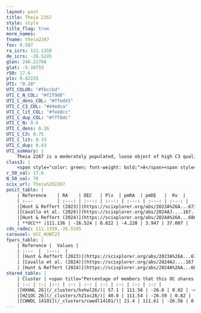 ```yaml
---
layout: post
title: Theia 2267
style: style
title_flag: true
more_names: 
fname: theia2267
fov: 0.587
ra_icrs: 111.1358
de_icrs: -26.5245
glon: 240.21708
glat: -5.10753
r50: 17.6
plx: 0.82225
UTI: "0.20"
UTI_COLOR: "#fbccbd"
UTI_C_N_COL: "#f2f9d6"
UTI_C_dens_COL: "#ffedd1"
UTI_C_C3_COL: "#d4edca"
UTI_C_lit_COL: "#fee8cc"
UTI_C_dup_COL: "#fff8dc"
UTI_C_N: 0.6
UTI_C_dens: 0.36
UTI_C_C3: 0.75
UTI_C_lit: 0.33
UTI_C_dup: 0.43
UTI_summary: |
    Theia 2267 is a moderately populated, loose object of high C3 quality. It was recently reported in the literature.<br><br><span style="color: #99180f; font-weight: bold;">Warning: </span>This is possibly a duplicated object, which shares a significant percentage of members with at least one previously reported entry.
class3: |
    <span style="color: green; font-weight: bold;">A</span><span style="color: #FFC300; font-weight: bold;">B</span>
r_50_val: 17.6
N_50_val: 70
scix_url: Theia%202267
posit_table: |
    | Reference    | RA    | DEC   | Plx  | pmRA  | pmDE   |  Rv  |
    | :---         | :---: | :---: | :---: | :---: | :---: | :---: |
    |[Hunt & Reffert (2023)](https://scixplorer.org/abs/2023A%26A...673A.114H) | 111.033 | -26.462 | 0.807 | -4.228 | 3.917 | 35.736 |
    |[Cavallo et al. (2024)](https://scixplorer.org/abs/2024AJ....167...12C) | 111.351 | -26.554 | 0.814 | -- | -- | -- |
    |[Hunt & Reffert (2024)](https://scixplorer.org/abs/2024A%26A...686A..42H) | 111.033 | -26.462 | 0.807 | -4.228 | 3.917 | 35.736 |
    | **UCC** |111.136 | -26.524 | 0.822 | -4.228 | 3.947 | 37.007 | 
cds_radec: 111.1358,-26.5245
carousel: UCC_HUNT23
fpars_table: |
    | Reference |  Values |
    | :---  |  :---:  |
    | [Hunt & Reffert (2023)](https://scixplorer.org/abs/2023A%26A...673A.114H) | `AV50=0.147, diffAV50=0.991, MOD50=10.342, logAge50=7.635` |
    | [Cavallo et al. (2024)](https://scixplorer.org/abs/2024AJ....167...12C) | `AV50=0.34, dMod50=10.35, logAge50=7.47, [Fe/H]50=-0.24` |
    | [Hunt & Reffert (2024)](https://scixplorer.org/abs/2024A%26A...686A..42H) | `MassJ=348.349` |
shared_table: |
    | Cluster | <span title="Percentage of members that this OC shares with the ones listed">%</span>   | RA   | DEC   | Plx   | pmRA  | pmDE  | Rv | UTI |
    | :-: | :-: |:-: | :-: | :-: | :-: | :-: | :-: | :-: |
    |[HXHWL 26](/_clusters/hxhwl26/)| 57.1 | 111.56 | -26.6 | 0.82 | -4.27 | 3.9 | 37.34 |0.43 |
    |[H21OC 26](/_clusters/h21oc26/)| 40.0 | 111.54 | -26.59 | 0.82 | -4.26 | 3.9 | 37.34 |0.0 |
    |[CWWDL 14101](/_clusters/cwwdl14101/)| 21.4 | 111.61 | -26.56 | 0.82 | -4.26 | 3.9 | 38.66 |0.0 |
---
```

